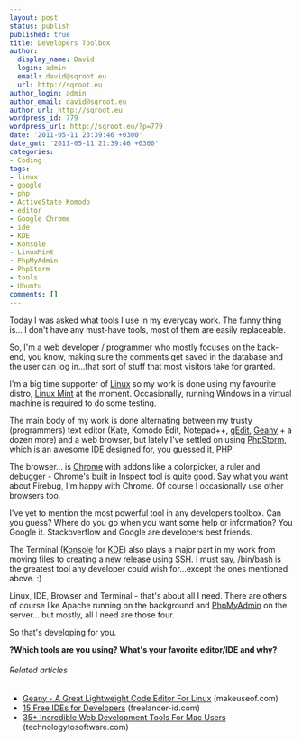 ```yaml
---
layout: post
status: publish
published: true
title: Developers Toolbox
author:
  display_name: David
  login: admin
  email: david@sqroot.eu
  url: http://sqroot.eu
author_login: admin
author_email: david@sqroot.eu
author_url: http://sqroot.eu
wordpress_id: 779
wordpress_url: http://sqroot.eu/?p=779
date: '2011-05-11 23:39:46 +0300'
date_gmt: '2011-05-11 21:39:46 +0300'
categories:
- Coding
tags:
- linux
- google
- php
- ActiveState Komodo
- editor
- Google Chrome
- ide
- KDE
- Konsole
- LinuxMint
- PhpMyAdmin
- PhpStorm
- tools
- Ubuntu
comments: []
---
```

<p>Today I was asked what tools I use in my everyday work. The funny thing is... I don&#039;t have any must-have tools, most of them are easily replaceable.</p>
<p>So, I&#039;m a web developer / programmer who mostly focuses on the back-end, you know, making sure the comments get saved in the database and the user can log in...that sort of stuff that most visitors take for granted.</p>
<p>I&#039;m a big time supporter of <a class="zem_slink" href="http://en.wikipedia.org/wiki/Linux" rel="wikipedia" title="Linux">Linux</a> so my work is done using my favourite distro, <a class="zem_slink" href="http://en.wikipedia.org/wiki/Linux_Mint" rel="wikipedia" title="Linux Mint">Linux Mint</a> at the moment. Occasionally, running Windows in a virtual machine is required to do some testing.</p>
<p>The main body of my work is done alternating between my trusty (programmers) text editor (Kate, Komodo Edit, Notepad++, <a class="zem_slink" href="http://en.wikipedia.org/wiki/Gedit" rel="wikipedia" title="Gedit">gEdit</a>, <a class="zem_slink" href="http://en.wikipedia.org/wiki/Geany" rel="wikipedia" title="Geany">Geany</a> + a dozen more) and a web browser, but lately I&#039;ve settled on using <a class="zem_slink" href="http://en.wikipedia.org/wiki/PhpStorm" rel="wikipedia" title="PhpStorm">PhpStorm</a>, which is an awesome <a class="zem_slink" href="http://en.wikipedia.org/wiki/Integrated_development_environment" rel="wikipedia" title="Integrated development environment">IDE</a> designed for, you guessed it, <a class="zem_slink" href="http://en.wikipedia.org/wiki/PHP" rel="wikipedia" title="PHP">PHP</a>.&nbsp;</p>
<p>The browser... is <a class="zem_slink" href="http://www.crunchbase.com/product/chrome" rel="crunchbase" title="Google Chrome">Chrome</a> with addons like a colorpicker, a ruler and debugger - Chrome&#039;s built in Inspect tool is quite good. Say what you want about Firebug, I&#039;m happy with Chrome. Of course I occasionally use other browsers too.</p>
<p>I&#039;ve yet to mention the most powerful tool in any developers toolbox. Can you guess? Where do you go when you want some help or information? You Google it. Stackoverflow and Google are developers best friends.</p>
<p>The Terminal (<a class="zem_slink" href="http://en.wikipedia.org/wiki/Konsole" rel="wikipedia" title="Konsole">Konsole</a> for <a class="zem_slink" href="http://en.wikipedia.org/wiki/KDE" rel="wikipedia" title="KDE">KDE</a>) also plays a major part in my work from moving files to creating a new release using <a class="zem_slink" href="http://en.wikipedia.org/wiki/Secure_Shell" rel="wikipedia" title="Secure Shell">SSH</a>. I must say, /bin/bash is the greatest tool any developer could wish for...except the ones mentioned above. :)</p>
<p>Linux, IDE, Browser and Terminal - that&#039;s about all I need. There are others of course like Apache running on the background and <a class="zem_slink" href="http://en.wikipedia.org/wiki/PhpMyAdmin" rel="wikipedia" title="PhpMyAdmin">PhpMyAdmin</a>&nbsp;on the server... but mostly, all I need are those four.</p>
<p>So that&#039;s developing for you.</p>
<p><strong>?Which tools are you using? What&#039;s your favorite editor/IDE and why?</strong></p>
<h6 class="zemanta-related-title" style="font-size:1em">Related articles</h6>
<ul class="zemanta-article-ul">
<li class="zemanta-article-ul-li"><a href="http://www.makeuseof.com/tag/geany-great-lightweight-code-editor-linux/">Geany - A Great Lightweight Code Editor For Linux</a> (makeuseof.com)</li>
<li class="zemanta-article-ul-li"><a href="http://blog.freelancer-id.com/index.php/2011/03/20/15-free-ides-for-developers">15 Free IDEs for Developers</a> (freelancer-id.com)</li>
<li class="zemanta-article-ul-li"><a href="http://technologytosoftware.com/best-web-development-tools-on-mac.html">35+ Incredible Web Development Tools For Mac Users</a> (technologytosoftware.com)</li>
</ul>
<div class="zemanta-pixie" style="margin-top:10px;height:15px"><img alt="" class="zemanta-pixie-img" src="" style="border:none;float:right" /></div>
